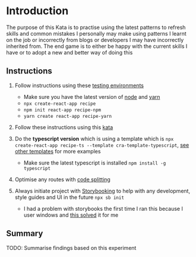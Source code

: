 # Introduction

The purpose of this Kata is to practise using the latest patterns to refresh skills and common mistakes I personally may make using patterns I learnt on the job or incorrectly from blogs or developers I may have incorrectly inherited from. The end game is to either be happy with the current skills I have or to adopt a new and better way of doing this

## Instructions

1. Follow instructions using these [testing environments](https://reactjs.org/docs/testing-environments.html)
    - Make sure you have the latest version of [node](https://nodejs.org/en/) and [yarn](https://classic.yarnpkg.com/en/)
    - `npx create-react-app recipe`
    - `npm init react-app recipe-npm`
    - `yarn create react-app recipe-yarn`
2. Follow these instructions using this [kata](https://reactjs.org/docs/testing-recipes.html)
3. Do the **typescript version** which is using a template which is `npx create-react-app recipe-ts --template cra-template-typescript`, [see other templates](https://www.npmjs.com/search?q=cra-template-*&page=0&perPage=20) for more examples
    - Make sure the latest typescript is installed `npm install -g typescript`
4. Optimise any routes with [code splitting](https://reactjs.org/docs/code-splitting.html#route-based-code-splitting)
5. Always initiate project with [Storybooking](https://storybook.js.org/docs/react/get-started/install) to help with any development, style guides and UI in the future `npx sb init`

    - I had a problem with storybooks the first time I ran this because I user windows and [this solved](https://medium.com/@ghazanfar.ali/npm-run-storybook-web-not-working-on-windows-1b3ac2248b9e) it for me



## Summary

TODO: Summarise findings based on this experiment
